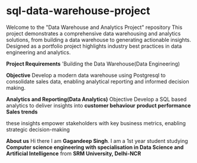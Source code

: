 # sql-data-warehouse-project
Welcome to the "Data Warehouse and Analytics Project" repository
This project demonstrates a comprehensive data warehousing and analytics solutions, from building a data warehouse to generating actionable insights. Designed as a portfolio project highlights industry best practices in data engineering and analytics.

**Project Requirements**
'Building the Data Warehouse(Data Engineering)

 **Objective**
 Develop a modern data warehouse using Postgresql to consolidate sales data, enabling analytical reporting and informed decision making.


 **Analytics and Reporting(Data Analytics)**
 Objective 
 Develop a SQL based analytics to deliver insights into 
 **customer behaviour**
 **product performance**
 **Sales trends**

 these insights empower stakeholders with key business metrics, enabling strategic decision-making

 **About us**
 Hi there I am **Gagandeep Singh**.
 I am a 1st year student studying **Computer science engineering with specialisation in Data Science and Artificial Intelligence** from **SRM University, Delhi-NCR**
 
